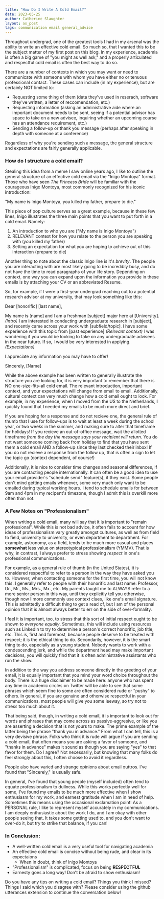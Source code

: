 ```yaml
---
title: "How Do I Write A Cold Email?"
date: 2023-05-25
author: Catherine Slaughter
layout: as_post
tags: communication email general_advice
---
```


Throughout undergrad, one of the greatest tools I had in my arsenal was the ability to write an effective cold email. So much so, that I wanted this to be the subject matter of my first post on this blog. In my experience, academia is often a big game of "you might as well ask," and a properly articulated and respectful cold email is often the best way to do so.

There are a number of contexts in which you may want or need to communicate with someone with whom you have either no or tenuous professional contact. These cases can include (in my experience), but are certainly NOT limited to:

- Requesting some thing of them (data they've used in reserach, software they've written, a letter of reccomendation, etc.)
- Requesting information (asking an administrative aide where an important document needs to be sent, seeing if a potential advisor has space to take on a new advisee, inquiring whether an upcoming course has an attendance requirement, etc.)
- Sending a follow-up or thank you message (perhaps after speaking in depth with someone at a conference)

Regardless of why you're sending such a message, the general structure and expectations are fairly generally applicable.

### How do I structure a cold email?

Stealing this idea from a meme I saw online years ago, I like to outline the general structure of an effective cold email via the "Inigo Montoya" format. Those who have seen *The Princess Bride* will be familiar with the courageous Inigo Montoya, most commonly recognized for his iconic introduction:

"My name is Inigo Montoya,
you killed my father,
prepare to die."

This piece of pop culture serves as a great example, because in these few lines, Inigo illustrates the three main points that you want to put forth in a cold email. Namely:
1. An introduction to who you are ("My name is Inigo Montoya")
2. RELEVANT context for how you relate to the person you are speaking with (you killed my father)
3. Setting an expectation for what you are hoping to achieve out of this interaction (prepare to die)

Another thing to note about the classic Inigo line is it's *brevity*. The people you are interacting with are most likely going to be incredibly busy, and do not have the time to read paragraphs of your life story. Depending on context, one way you can expand upon the information you provide in these emails is by attaching your CV or an abbreviated Resume.

So, for example, if I were a first-year undergrad reaching out to a potential research advisor at my university, that may look something like this:

Dear \[honorific\] \[last name\],

My name is \[name\] and I am a freshman \[subject\] major here at \[University\]. *(Intro)*
I am interested in conducting undergraduate research in \[subject\], and recently came across your work with \[subfield/topic\]. I have some experience with this topic from \[past experience\] *(Relevant context)*
I was wondering if you would be looking to take on any undergraduate advisees in the near future. If so, I would be very interested in applying. *(Expectations)*

I appreciate any information you may have to offer!

Sincerely,
\[Name\]

While the above example has been written to generally illustrate the structure you are looking for, it is very important to remember that there is NO one-size-fits-all cold email. The relevant introduction, important context, and your expectations will change from email to email. Additionally, cultural context can very much change how a cold email ought to look. For example, in my experience, when I moved from the US to the Netherlands, I quickly found that I needed my emails to be much more direct and brief.

If you are hoping for a response and do not recieve one, the general rule of thumb that I use for follow-ups is to wait at least a week during the school year, or two weeks in the summer, and making sure to alter that timeframe for holidays! If you recieve an out-of-office message, wait the allotted timeframe *from the day the message says your recipient will return*. You do not want someone coming back from holiday to find that you have sent them a cold email AND a follow-up since they last checked their inbox! If you do not recieve a response from the follow up, that is often a sign to let the topic go (context dependent, of course!)

Additionally, it is nice to consider time changes and seasonal differences, if you are contacting people internationally. It can often be a good idea to use your email provider's "schedule send" feature(s), if they exist. Some people don't mind getting emails whenever, some very much only want to be emailed during typical working hours. I tend to schedule emails for between 9am and 4pm in my recipent's timezone, though I admit this is overkill more often than not.

### A Few Notes on "Professionalism"

When writing a cold email, many will say that it is important to "remain professional". While this is not bad advice, it often fails to account for how ideas of professionalism vary greatly amongst cultures, as well as from field to field, university to university, or even department to department. For example, astronomy, as a field, tends to be much more casual and places **somewhat** less value on stereotypical professionalism (YMMV). That is why, in contrast, I always prefer to stress showing *respect* in one's professional communications.

For example, as a general rule of thumb (in the United States), it is considered respectful to refer to a person in the way they have asked you to. However, when contacting someone for the first time, you will not know this. I generally refer to people with their honorific and last name: Professor, Dr., Mr., Ms., Mrs., Mx., etc. My parents taught me to ALWAYS refer to a more senior person in this way, until they explicitly tell you otherwise, though now I more commonly use context clues, like one's email signature. This is admittedly a difficult thing to get a read of, but I am of the personal opinion that it is almost always better to err on the side of over-formality.

I feel it is important, too, to stress that this sort of initial respect ought to be shown to *everyone equally*. Sometimes, this will include using resources such as LinkedIn to try to determine a person's correct honorific, job title, etc. This is, first and foremost, because people deserve to be treated with respect; it is the ethical thing to do. Secondarily, however, it is the smart thing to do, especially as a young student. Nobody wants to work with a condescending jerk, and while the department head may make important decisions, you will quickly find that it is often administrative assistants who run the show.

In addition to the way you address someone directly in the greeting of your email, it is equally important that you mind your word choice throughout the body. There is a huge disclaimer to be made here: anyone who has spent any time in academic circles on Twitter will be able to see that some phrases which seem fine to some are often considered rude or "pushy" to others. In general, if you are genuine and otherwise respectful in your communications, most people will give you some leeway, so try not to stress too much about it.

That being said, though, in writing a cold email, it is important to look out for words and phrases that may come across as passive-aggresive, or like you are asserting a decision that is not yours to make. The prime example of the latter being the phrase "thank you in advance." From what I can tell, this is a very devisive phrase. Folks who think it is rude will argue if you are sending a cold email, that often means you are asking a favor of someone, and "thanks in advance" makes it sound as though you are saying "yes" to that favor for them. Do I agree? Not necessarily, but knowing that many folks do feel strongly about this, I often choose to avoid it regardless.

People also have varied and strange opinions about email outtros. I've found that "Sincerely," is usually safe.

In general, I've found that young people (myself included) often tend to equate professionalism to dullness. While this works perfectly well for some, I've found my emails to be much more effective when I show enthusiasm for my work, and earnest gratitude when I am in need of help. Sometimes this means using the occasional exclamation point! As a PERSONAL rule, I like to represent myself accurately in my communications. I am deeply enthusiastic about the work I do, and I am okay with other people seeing that. It takes some getting used to, and you don't want to over-do it, but try to strike that balance, if you can!

### In Conclusion:

- A well-written cold email is a very useful tool for navigating academia
- An effective cold email is concise without being rude, and clear in its expectaions
  - When in doubt, think of Inigo Montoya
- "Professionalism" is complicated, focus on being **RESPECTFUL**
- Earnesty goes a long way! Don't be afraid to show enthusiasm!


Do you have any tips on writing a cold email? Things you think I missed? Things I said which you disagree with? Please consider using the github utterances extension to continue the conversation below!
